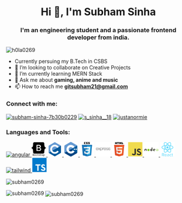 <h1 align="center">Hi 👋, I'm Subham Sinha</h1>
<h3 align="center">I'm an engineering student and a passionate frontend developer from india.</h3>

<p align="left"> <img src="https://komarev.com/ghpvc/?username=h0la0269&label=Profile%20views&color=a01c1c&style=flat-square" alt="h0la0269" /> </p>

- Currently persuing my B.Tech in CSBS
- 👯 I’m looking to collaborate on Creative Projects
- 🌱 I’m currently learning MERN Stack
- 💬 Ask me about **gaming, anime and music**
- 📫 How to reach me **gitsubham21@gmail.com**

<h3 align="left">Connect with me:</h3>
<p align="left">
<a href="https://linkedin.com/in/subham-sinha-7b30b0229" target="blank"><img align="center" src="https://raw.githubusercontent.com/rahuldkjain/github-profile-readme-generator/master/src/images/icons/Social/linked-in-alt.svg" alt="subham-sinha-7b30b0229" height="30" width="40" /></a>
<a href="https://instagram.com/s_sinha__18" target="blank"><img align="center" src="https://raw.githubusercontent.com/rahuldkjain/github-profile-readme-generator/master/src/images/icons/Social/instagram.svg" alt="s_sinha__18" height="30" width="40" /></a>
<a href="https://www.leetcode.com/justanormie" target="blank"><img align="center" src="https://raw.githubusercontent.com/rahuldkjain/github-profile-readme-generator/master/src/images/icons/Social/leet-code.svg" alt="justanormie" height="30" width="40" /></a>
</p>

<h3 align="left">Languages and Tools:</h3>
<p align="left"> <a href="https://angular.io" target="_blank" rel="noreferrer"> <img src="https://angular.io/assets/images/logos/angular/angular.svg" alt="angular" width="40" height="40"/> </a> <a href="https://getbootstrap.com" target="_blank" rel="noreferrer"> <img src="https://raw.githubusercontent.com/devicons/devicon/master/icons/bootstrap/bootstrap-plain-wordmark.svg" alt="bootstrap" width="40" height="40"/> </a> <a href="https://www.cprogramming.com/" target="_blank" rel="noreferrer"> <img src="https://raw.githubusercontent.com/devicons/devicon/master/icons/c/c-original.svg" alt="c" width="40" height="40"/> </a> <a href="https://www.w3schools.com/cpp/" target="_blank" rel="noreferrer"> <img src="https://raw.githubusercontent.com/devicons/devicon/master/icons/cplusplus/cplusplus-original.svg" alt="cplusplus" width="40" height="40"/> </a> <a href="https://www.w3schools.com/css/" target="_blank" rel="noreferrer"> <img src="https://raw.githubusercontent.com/devicons/devicon/master/icons/css3/css3-original-wordmark.svg" alt="css3" width="40" height="40"/> </a> <a href="https://expressjs.com" target="_blank" rel="noreferrer"> <img src="https://raw.githubusercontent.com/devicons/devicon/master/icons/express/express-original-wordmark.svg" alt="express" width="40" height="40"/> </a> <a href="https://www.w3.org/html/" target="_blank" rel="noreferrer"> <img src="https://raw.githubusercontent.com/devicons/devicon/master/icons/html5/html5-original-wordmark.svg" alt="html5" width="40" height="40"/> </a> <a href="https://developer.mozilla.org/en-US/docs/Web/JavaScript" target="_blank" rel="noreferrer"> <img src="https://raw.githubusercontent.com/devicons/devicon/master/icons/javascript/javascript-original.svg" alt="javascript" width="40" height="40"/> </a> <a href="https://nodejs.org" target="_blank" rel="noreferrer"> <img src="https://raw.githubusercontent.com/devicons/devicon/master/icons/nodejs/nodejs-original-wordmark.svg" alt="nodejs" width="40" height="40"/> </a> <a href="https://reactjs.org/" target="_blank" rel="noreferrer"> <img src="https://raw.githubusercontent.com/devicons/devicon/master/icons/react/react-original-wordmark.svg" alt="react" width="40" height="40"/> </a> <a href="https://tailwindcss.com/" target="_blank" rel="noreferrer"> <img src="https://www.vectorlogo.zone/logos/tailwindcss/tailwindcss-icon.svg" alt="tailwind" width="40" height="40"/> </a> <a href="https://www.typescriptlang.org/" target="_blank" rel="noreferrer"> <img src="https://raw.githubusercontent.com/devicons/devicon/master/icons/typescript/typescript-original.svg" alt="typescript" width="40" height="40"/> </a> </p>


<p><img align="center" src="https://github-readme-stats.vercel.app/api/top-langs/?username=subham0269&theme=slateorange&hide_border=false&include_all_commits=true&count_private=true&layout=compact" alt="subham0269" /></p>
<p><img align="left" src="https://github-readme-stats.vercel.app/api?username=subham0269&theme=slateorange&hide_border=false&include_all_commits=true&count_private=true" alt="subham0269" /></p>

<p>&nbsp;<img align="center" src="https://github-readme-streak-stats.herokuapp.com/?user=subham0269&theme=slateorange&hide_border=false" alt="subham0269"/></p>


